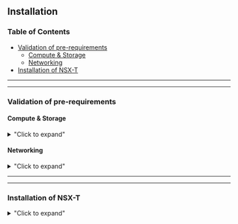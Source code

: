 
## Installation

### Table of Contents  
- [Validation of pre-requirements](#validation-of-pre-requirements)  
  - [Compute & Storage](#Compute--Storage)  
  - [Networking](#Networking)  
- [Installation of NSX-T](#Installation-of-NSX-t)  

---
---


### Validation of pre-requirements


#### Compute & Storage

<details>
<summary>"Click to expand"</summary>

<p align="center">
  <img width=75% height=75% src="/docs/assets/Graphics/2.1.Pre-Req Compute.jpg">
</p>

| Compute                   | Number        | Version   | Download |
|:--------------------------|:-------------:|:---------:|:--------:|
| vCenter                   | 1             | 7.0       | [download link](https://my.vmware.com/en/web/vmware/info/slug/datacenter_cloud_infrastructure/vmware_vsphere/7_0)     |
| vCenter-Cluster           | 1+            | n/a       | n/a      |
| ESXi per Cluster          | 2+            | 7.0       | [download link xxx](https://my.vmware.com/en/web/vmware/info/slug/networking_security/vmware_nsx_t_data_center/2_x)     |
| CPU per ESXi              | 8+            | n/a       | n/a      |
| RAM per ESXi              | 64GB+         | n/a       | n/a      |
| NIC per ESXi              | 2+            | n/a       | n/a      |

| Storage        | Shared storage - Recommended for live vMotion tests |
|:---------------|:---------------------------------------------------:|
| Size           | xxx GB                                              |

</details>


#### Networking

<details>
<summary>"Click to expand"</summary>

xxx Add picture 

| VLAN       | Number    | Description                                         |
|:-----------|:---------:|:----------------------------------------------------|
| Management | VLAN 10   | VLAN where Management is running (vCenter / ESXi-Mgt / future NSX-Mgr / future EdgeNode-Mgt) |
| Web        | VLAN 20   | VLAN where Web VMs will run (for Security only test) |
| Overlay    | VLAN 30   | VLAN where future NSX Logical Switches Overlay will run in |
| External   | VLAN 40   | VLAN where future NSX Logical Router will connect to provide "North/South" or "Logical/Physical" connectivity |


| Physical Router |                                                     |
|:----------------|:----------------------------------------------------|
| Interface       | 1 interface on each of those VLAN                   |
|                 | *Note: Since overlay will run only in VLAN30, there is no need to enable large MTU on router interface* |

</details>

---
---

### Installation of NSX-T

<details>
<summary>"Click to expand"</summary>

xxx To Do

xxx Add picture with NSX in ESXi + IP@ of everything (Mgt ESXi + NSX-Mgr Mgt + ESXi-TEP + Edge Node VM + Mgt IP + TEP IP)

- [Download of NSX Manager OVA](#Download-of-NSX-Manager-OVA)
- [Deployment of NSX-T Manager](#Deployment-of-NSX-T-Manager)
- [Register NSX to vCenter](#Register-NSX-to-vCenter)
- [ESXi Host Preparation](#ESXi-Host-Preparation)
  - [Uplink Profile Creation](#Uplink-Profile-Creation)
  - [Installion of NSX in ESXi](#Installion-of-NSX-in-ESXi)
- [Deployement of Edge Node (not required for the "Security only" tests)](#Deployement-of-Edge-Node)
  - [Creation of VDS Port Group "All VLAN"](#creation-of-vds-port-group-all-vlan)
  - [Installation of NSX Edge Node](#Installation-of-NSX-Edge-Node)

#### Download of NSX Manager OVA


#### Deployment of NSX-T Manager


#### Register NSX to vCenter


#### ESXi Host Preparation

##### Uplink Profile Creation

##### Installion of NSX in ESXi


#### Deployement of Edge Node

##### Creation of VDS Port Group "All VLAN"

##### Installation of NSX Edge Node

</details>